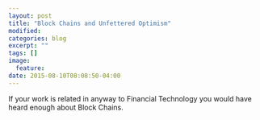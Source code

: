 ```yaml
---
layout: post
title: "Block Chains and Unfettered Optimism"
modified:
categories: blog
excerpt: ""
tags: []
image:
  feature:
date: 2015-08-10T08:08:50-04:00
---
```


If your work is related in anyway to Financial Technology you would have heard enough about Block Chains. 

